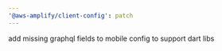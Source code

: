 ```yaml
---
'@aws-amplify/client-config': patch
---
```


add missing graphql fields to mobile config to support dart libs
